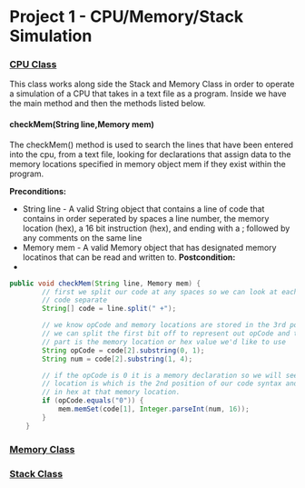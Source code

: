 # Project 1 - CPU/Memory/Stack Simulation
### [CPU Class](https://github.com/jduda27/Operating-Systems/blob/master/Project_1%20-CPU_SIM/CPU.java)
This class works along side the Stack and Memory Class in order to operate a simulation of a CPU that takes in a text file as a program. Inside we have the main method and then the methods listed below.

#### checkMem(String line,Memory mem)
The checkMem() method is used to search the lines that have been entered into the cpu, from a text file, looking for declarations that assign data to the memory locations specified in memory object mem if they exist within the program.

**Preconditions:**
* String line - A valid String object that contains a line of code that contains in order seperated by spaces a line number, the memory location (hex), a 16 bit instruction (hex), and ending with a ; followed by any comments on the same line
* Memory mem - A valid Memory object that has designated memory locatinos that can be read and written to.
**Postcondition:**
* 
```Java
public void checkMem(String line, Memory mem) {
		// first we split our code at any spaces so we can look at each piece of the
		// code separate
		String[] code = line.split(" +");

		// we know opCode and memory locations are stored in the 3rd position and that
		// we can split the first bit off to represent out opCode and the remaining
		// part is the memory location or hex value we'd like to use
		String opCode = code[2].substring(0, 1);
		String num = code[2].substring(1, 4);

		// if the opCode is 0 it is a memory declaration so we will see what that memory
		// location is which is the 2nd position of our code syntax and we set the value
		// in hex at that memory location.
		if (opCode.equals("0")) {
			mem.memSet(code[1], Integer.parseInt(num, 16));
		}
	}
```


### [Memory Class](https://github.com/jduda27/Operating-Systems/blob/master/Project_1%20-CPU_SIM/Memory.java)
### [Stack Class](https://github.com/jduda27/Operating-Systems/blob/master/Project_1%20-CPU_SIM/Stack.java)
